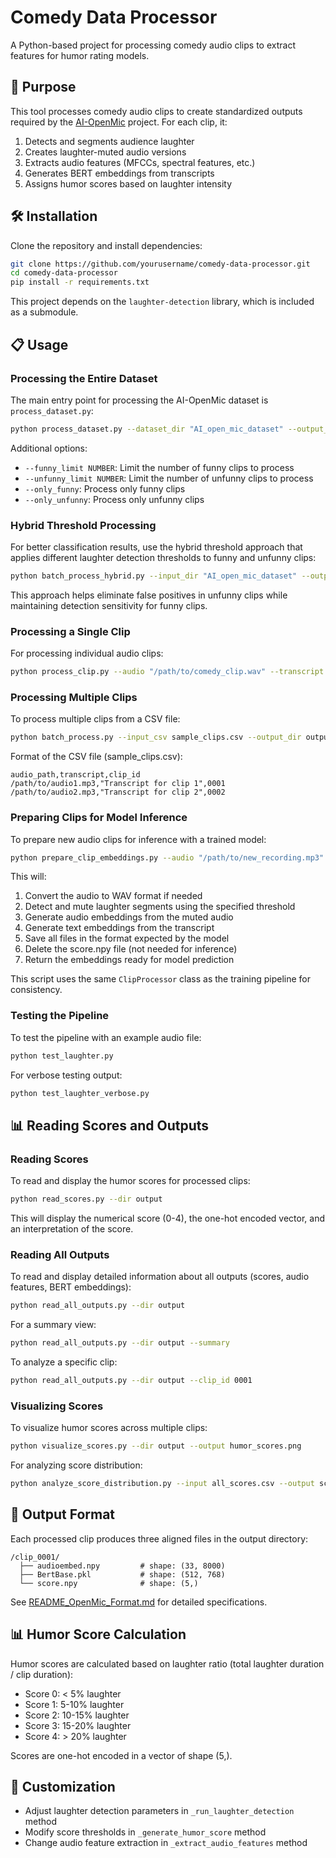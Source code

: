 # Comedy Data Processor

A Python-based project for processing comedy audio clips to extract features for humor rating models.

## 🎯 Purpose

This tool processes comedy audio clips to create standardized outputs required by the [AI-OpenMic](https://github.com/cfiltnlp/AI-OpenMic) project. For each clip, it:

1. Detects and segments audience laughter
2. Creates laughter-muted audio versions
3. Extracts audio features (MFCCs, spectral features, etc.)
4. Generates BERT embeddings from transcripts
5. Assigns humor scores based on laughter intensity

## 🛠️ Installation

Clone the repository and install dependencies:

```bash
git clone https://github.com/yourusername/comedy-data-processor.git
cd comedy-data-processor
pip install -r requirements.txt
```

This project depends on the `laughter-detection` library, which is included as a submodule.

## 📋 Usage

### Processing the Entire Dataset

The main entry point for processing the AI-OpenMic dataset is `process_dataset.py`:

```bash
python process_dataset.py --dataset_dir "AI_open_mic_dataset" --output_dir "dataset_output" --csv_output "processed_clips.csv"
```

Additional options:
- `--funny_limit NUMBER`: Limit the number of funny clips to process
- `--unfunny_limit NUMBER`: Limit the number of unfunny clips to process  
- `--only_funny`: Process only funny clips
- `--only_unfunny`: Process only unfunny clips

### Hybrid Threshold Processing

For better classification results, use the hybrid threshold approach that applies different laughter detection thresholds to funny and unfunny clips:

```bash
python batch_process_hybrid.py --input_dir "AI_open_mic_dataset" --output_dir "hybrid_output" --funny_threshold 0.4 --unfunny_threshold 0.5
```

This approach helps eliminate false positives in unfunny clips while maintaining detection sensitivity for funny clips.

### Processing a Single Clip

For processing individual audio clips:

```bash
python process_clip.py --audio "/path/to/comedy_clip.wav" --transcript "Comedy clip transcript here" --id "unique_id" --output_dir "output"
```

### Processing Multiple Clips

To process multiple clips from a CSV file:

```bash
python batch_process.py --input_csv sample_clips.csv --output_dir output
```

Format of the CSV file (sample_clips.csv):
```
audio_path,transcript,clip_id
/path/to/audio1.mp3,"Transcript for clip 1",0001
/path/to/audio2.mp3,"Transcript for clip 2",0002
```

### Preparing Clips for Model Inference

To prepare new audio clips for inference with a trained model:

```bash
python prepare_clip_embeddings.py --audio "/path/to/new_recording.mp3" --transcript "/path/to/transcript.txt" --output_dir "inference_output" --id "custom_id" --threshold 0.5
```

This will:
1. Convert the audio to WAV format if needed
2. Detect and mute laughter segments using the specified threshold
3. Generate audio embeddings from the muted audio
4. Generate text embeddings from the transcript
5. Save all files in the format expected by the model
6. Delete the score.npy file (not needed for inference)
7. Return the embeddings ready for model prediction

This script uses the same `ClipProcessor` class as the training pipeline for consistency.

### Testing the Pipeline

To test the pipeline with an example audio file:

```bash
python test_laughter.py
```

For verbose testing output:

```bash
python test_laughter_verbose.py
```

## 📊 Reading Scores and Outputs

### Reading Scores

To read and display the humor scores for processed clips:

```bash
python read_scores.py --dir output
```

This will display the numerical score (0-4), the one-hot encoded vector, and an interpretation of the score.

### Reading All Outputs

To read and display detailed information about all outputs (scores, audio features, BERT embeddings):

```bash
python read_all_outputs.py --dir output
```

For a summary view:

```bash
python read_all_outputs.py --dir output --summary
```

To analyze a specific clip:

```bash
python read_all_outputs.py --dir output --clip_id 0001
```

### Visualizing Scores

To visualize humor scores across multiple clips:

```bash
python visualize_scores.py --dir output --output humor_scores.png
```

For analyzing score distribution:

```bash
python analyze_score_distribution.py --input all_scores.csv --output score_distribution.png
```

## 📁 Output Format

Each processed clip produces three aligned files in the output directory:

```
/clip_0001/
  ├── audioembed.npy         # shape: (33, 8000)
  ├── BertBase.pkl           # shape: (512, 768)
  └── score.npy              # shape: (5,)
```

See [README_OpenMic_Format.md](README_OpenMic_Format.md) for detailed specifications.

## 📊 Humor Score Calculation

Humor scores are calculated based on laughter ratio (total laughter duration / clip duration):

- Score 0: < 5% laughter
- Score 1: 5-10% laughter
- Score 2: 10-15% laughter
- Score 3: 15-20% laughter
- Score 4: > 20% laughter

Scores are one-hot encoded in a vector of shape (5,).

## 🔧 Customization

- Adjust laughter detection parameters in `_run_laughter_detection` method
- Modify score thresholds in `_generate_humor_score` method
- Change audio feature extraction in `_extract_audio_features` method 